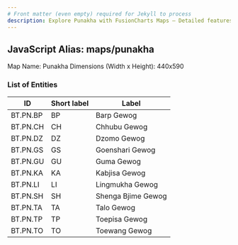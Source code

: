 ```yaml
---
# Front matter (even empty) required for Jekyll to process
description: Explore Punakha with FusionCharts Maps – Detailed features for seamless integration. Try now & enhance your data visualization today! 
---
```


## JavaScript Alias: maps/punakha

Map Name: Punakha
Dimensions (Width x Height): 440x590

### List of Entities

ID | Short label | Label
---|---|---|
BT.PN.BP|BP|Barp Gewog
BT.PN.CH|CH|Chhubu Gewog
BT.PN.DZ|DZ|Dzomo Gewog
BT.PN.GS|GS|Goenshari Gewog
BT.PN.GU|GU|Guma Gewog
BT.PN.KA|KA|Kabjisa Gewog
BT.PN.LI|LI|Lingmukha Gewog
BT.PN.SH|SH|Shenga Bjime Gewog
BT.PN.TA|TA|Talo Gewog
BT.PN.TP|TP|Toepisa Gewog
BT.PN.TO|TO|Toewang Gewog
